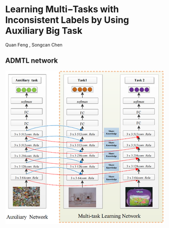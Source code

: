 # Learning Multi−Tasks with Inconsistent Labels by Using Auxiliary Big Task
Quan Feng , Songcan Chen
## ADMTL network
![](https://github.com/yongjieh/ADMTL/blob/main/ADMTL.png)
